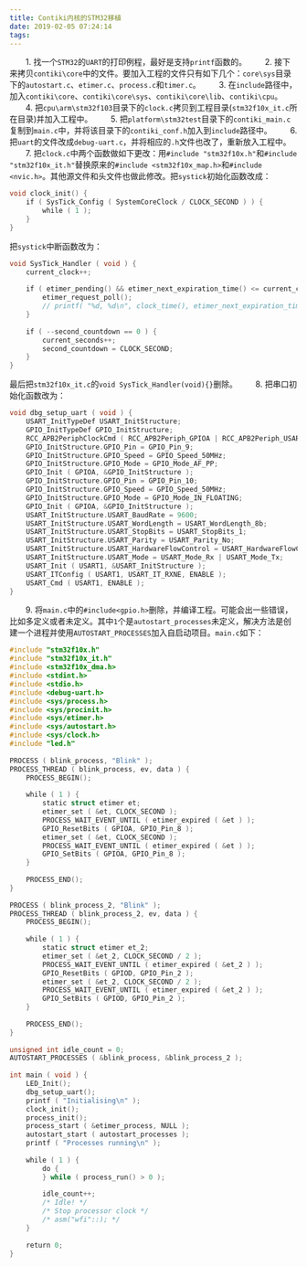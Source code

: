 ```yaml
---
title: Contiki内核的STM32移植
date: 2019-02-05 07:24:14
tags:
---
```

&emsp;&emsp;1. 找一个`STM32`的`UART`的打印例程，最好是支持`printf`函数的。
&emsp;&emsp;2. 接下来拷贝`contiki\core`中的文件。要加入工程的文件只有如下几个：`core\sys`目录下的`autostart.c`、`etimer.c`、`process.c`和`timer.c`。
&emsp;&emsp;3. 在`include`路径中，加入`contiki\core`、`contiki\core\sys`、`contiki\core\lib`、`contiki\cpu`。
&emsp;&emsp;4. 把`cpu\arm\stm32f103`目录下的`clock.c`拷贝到工程目录(`stm32f10x_it.c`所在目录)并加入工程中。
&emsp;&emsp;5. 把`platform\stm32test`目录下的`contiki_main.c`复制到`main.c`中，并将该目录下的`contiki_conf.h`加入到`include`路径中。
&emsp;&emsp;6. 把`uart`的文件改成`debug-uart.c`，并将相应的`.h`文件也改了，重新放入工程中。
&emsp;&emsp;7. 把`clock.c`中两个函数做如下更改：用`#include "stm32f10x.h"`和`#include "stm32f10x_it.h"`替换原来的`#include <stm32f10x_map.h>`和`#include <nvic.h>`。其他源文件和头文件也做此修改。把`systick`初始化函数改成：

``` cpp
void clock_init() {
    if ( SysTick_Config ( SystemCoreClock / CLOCK_SECOND ) ) {
        while ( 1 );
    }
}
```

把`systick`中断函数改为：

``` cpp
void SysTick_Handler ( void ) {
    current_clock++;
​
    if ( etimer_pending() && etimer_next_expiration_time() <= current_clock ) {
        etimer_request_poll();
        // printf( "%d, %d\n", clock_time(), etimer_next_expiration_time() );
    }
​
    if ( --second_countdown == 0 ) {
        current_seconds++;
        second_countdown = CLOCK_SECOND;
    }
}
```

最后把`stm32f10x_it.c`的`void SysTick_Handler(void){}`删除。
&emsp;&emsp;8. 把串口初始化函数改为：

``` cpp
void dbg_setup_uart ( void ) {
    USART_InitTypeDef USART_InitStructure;
    GPIO_InitTypeDef GPIO_InitStructure;
    RCC_APB2PeriphClockCmd ( RCC_APB2Periph_GPIOA | RCC_APB2Periph_USART1 | RCC_APB2Periph_AFIO, ENABLE );
    GPIO_InitStructure.GPIO_Pin = GPIO_Pin_9;
    GPIO_InitStructure.GPIO_Speed = GPIO_Speed_50MHz;
    GPIO_InitStructure.GPIO_Mode = GPIO_Mode_AF_PP;
    GPIO_Init ( GPIOA, &GPIO_InitStructure );
    GPIO_InitStructure.GPIO_Pin = GPIO_Pin_10;
    GPIO_InitStructure.GPIO_Speed = GPIO_Speed_50MHz;
    GPIO_InitStructure.GPIO_Mode = GPIO_Mode_IN_FLOATING;
    GPIO_Init ( GPIOA, &GPIO_InitStructure );
    USART_InitStructure.USART_BaudRate = 9600;
    USART_InitStructure.USART_WordLength = USART_WordLength_8b;
    USART_InitStructure.USART_StopBits = USART_StopBits_1;
    USART_InitStructure.USART_Parity = USART_Parity_No;
    USART_InitStructure.USART_HardwareFlowControl = USART_HardwareFlowControl_None;
    USART_InitStructure.USART_Mode = USART_Mode_Rx | USART_Mode_Tx;
    USART_Init ( USART1, &USART_InitStructure );
    USART_ITConfig ( USART1, USART_IT_RXNE, ENABLE );
    USART_Cmd ( USART1, ENABLE );
}
```

&emsp;&emsp;9. 将`main.c`中的`#include<gpio.h>`删除，并编译工程。可能会出一些错误，比如多定义或者未定义。其中`1`个是`autostart_processes`未定义，解决方法是创建一个进程并使用`AUTOSTART_PROCESSES`加入自启动项目。`main.c`如下：

``` cpp
#include "stm32f10x.h"
#include "stm32f10x_it.h"
#include <stm32f10x_dma.h>
#include <stdint.h>
#include <stdio.h>
#include <debug-uart.h>
#include <sys/process.h>
#include <sys/procinit.h>
#include <sys/etimer.h>
#include <sys/autostart.h>
#include <sys/clock.h>
#include "led.h"
​
PROCESS ( blink_process, "Blink" );
PROCESS_THREAD ( blink_process, ev, data ) {
    PROCESS_BEGIN();
​
    while ( 1 ) {
        static struct etimer et;
        etimer_set ( &et, CLOCK_SECOND );
        PROCESS_WAIT_EVENT_UNTIL ( etimer_expired ( &et ) );
        GPIO_ResetBits ( GPIOA, GPIO_Pin_8 );
        etimer_set ( &et, CLOCK_SECOND );
        PROCESS_WAIT_EVENT_UNTIL ( etimer_expired ( &et ) );
        GPIO_SetBits ( GPIOA, GPIO_Pin_8 );
    }
​
    PROCESS_END();
}
​
PROCESS ( blink_process_2, "Blink" );
PROCESS_THREAD ( blink_process_2, ev, data ) {
    PROCESS_BEGIN();
​
    while ( 1 ) {
        static struct etimer et_2;
        etimer_set ( &et_2, CLOCK_SECOND / 2 );
        PROCESS_WAIT_EVENT_UNTIL ( etimer_expired ( &et_2 ) );
        GPIO_ResetBits ( GPIOD, GPIO_Pin_2 );
        etimer_set ( &et_2, CLOCK_SECOND / 2 );
        PROCESS_WAIT_EVENT_UNTIL ( etimer_expired ( &et_2 ) );
        GPIO_SetBits ( GPIOD, GPIO_Pin_2 );
    }
​
    PROCESS_END();
}
​
unsigned int idle_count = 0;
AUTOSTART_PROCESSES ( &blink_process, &blink_process_2 );
​
int main ( void ) {
    LED_Init();
    dbg_setup_uart();
    printf ( "Initialising\n" );
    clock_init();
    process_init();
    process_start ( &etimer_process, NULL );
    autostart_start ( autostart_processes );
    printf ( "Processes running\n" );
​
    while ( 1 ) {
        do {
        } while ( process_run() > 0 );
​
        idle_count++;
        /* Idle! */
        /* Stop processor clock */
        /* asm("wfi"::); */
    }
​
    return 0;
}
```